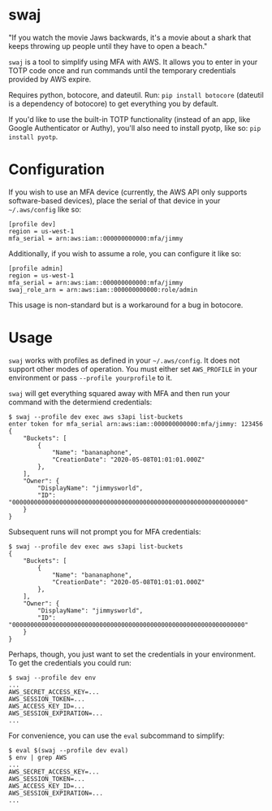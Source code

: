 swaj
====

"If you watch the movie Jaws backwards, it's a movie about a shark that keeps
throwing up people until they have to open a beach."

`swaj` is a tool to simplify using MFA with AWS. It allows you to enter in your
TOTP code once and run commands until the temporary credentials provided by AWS
expire.

Requires python, botocore, and dateutil. Run: `pip install botocore` (dateutil
is a dependency of botocore) to get everything you by default.

If you'd like to use the built-in TOTP functionality (instead of an app, like
Google Authenticator or Authy), you'll also need to install pyotp, like so:
`pip install pyotp`.

Configuration
=============

If you wish to use an MFA device (currently, the AWS API only supports
software-based devices), place the serial of that device in your
`~/.aws/config` like so:

```
[profile dev]
region = us-west-1
mfa_serial = arn:aws:iam::000000000000:mfa/jimmy
```

Additionally, if you wish to assume a role, you can configure it like so:
```
[profile admin]
region = us-west-1
mfa_serial = arn:aws:iam::000000000000:mfa/jimmy
swaj_role_arn = arn:aws:iam::000000000000:role/admin
```

This usage is non-standard but is a workaround for a bug in botocore.

Usage
=====

`swaj` works with profiles as defined in your `~/.aws/config`. It does not
support other modes of operation. You must either set `AWS_PROFILE` in your
environment or pass `--profile yourprofile` to it.

`swaj` will get everything squared away with MFA and then run your command with
the determiend credentials:

```
$ swaj --profile dev exec aws s3api list-buckets               
enter token for mfa_serial arn:aws:iam::000000000000:mfa/jimmy: 123456  
{                                                     
    "Buckets": [
        {
            "Name": "bananaphone",            
            "CreationDate": "2020-05-08T01:01:01.000Z"
        },
    ],
    "Owner": {
        "DisplayName": "jimmysworld",
        "ID": "0000000000000000000000000000000000000000000000000000000000000000"
    }
}
```

Subsequent runs will not prompt you for MFA credentials:
```
$ swaj --profile dev exec aws s3api list-buckets               
{                                                     
    "Buckets": [
        {
            "Name": "bananaphone",            
            "CreationDate": "2020-05-08T01:01:01.000Z"
        },
    ],
    "Owner": {
        "DisplayName": "jimmysworld",
        "ID": "0000000000000000000000000000000000000000000000000000000000000000"
    }
}
```

Perhaps, though, you just want to set the credentials in your environment. To
get the credentials you could run:

```
$ swaj --profile dev env
...
AWS_SECRET_ACCESS_KEY=...
AWS_SESSION_TOKEN=...
AWS_ACCESS_KEY_ID=...
AWS_SESSION_EXPIRATION=...
...
```

For convenience, you can use the `eval` subcommand to simplify:

```
$ eval $(swaj --profile dev eval)
$ env | grep AWS
... 
AWS_SECRET_ACCESS_KEY=...
AWS_SESSION_TOKEN=...
AWS_ACCESS_KEY_ID=...
AWS_SESSION_EXPIRATION=...
...
```
